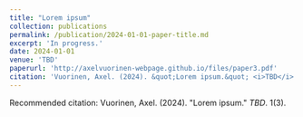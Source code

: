 ```yaml
---
title: "Lorem ipsum"
collection: publications
permalink: /publication/2024-01-01-paper-title.md
excerpt: 'In progress.'
date: 2024-01-01
venue: 'TBD'
paperurl: 'http://axelvuorinen-webpage.github.io/files/paper3.pdf'
citation: 'Vuorinen, Axel. (2024). &quot;Lorem ipsum.&quot; <i>TBD</i>. 1(3).'
---
```


Recommended citation: Vuorinen, Axel. (2024). "Lorem ipsum." <i>TBD</i>. 1(3).
